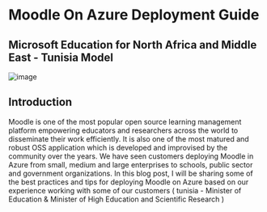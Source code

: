 # Moodle On Azure Deployment Guide
## Microsoft Education for North Africa and Middle East - Tunisia Model

![image](https://user-images.githubusercontent.com/26825056/200173070-4de1aba6-4586-4a82-a3c5-d225859ac645.png)

## Introduction 

Moodle is one of the most popular open source learning management platform empowering educators and researchers across the world to disseminate their work efficiently. It is also one of the most matured and robust OSS application which is developed and improvised by the community over the years. We have seen customers deploying Moodle in Azure from small, medium and large enterprises to schools, public sector and government organizations. 
In this blog post, I will be sharing some of the best practices and tips for deploying Moodle on Azure based on our experience working with some of our customers ( tunisia - Minister of Education &  Minister of High Education and Scientific Research ) 
